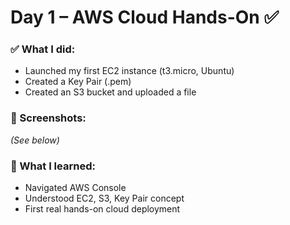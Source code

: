 # Day 1 – AWS Cloud Hands-On ✅

### ✅ What I did:
- Launched my first EC2 instance (t3.micro, Ubuntu)
- Created a Key Pair (.pem)
- Created an S3 bucket and uploaded a file

### 📸 Screenshots:
*(See below)*

### 🧠 What I learned:
- Navigated AWS Console
- Understood EC2, S3, Key Pair concept
- First real hands-on cloud deployment

